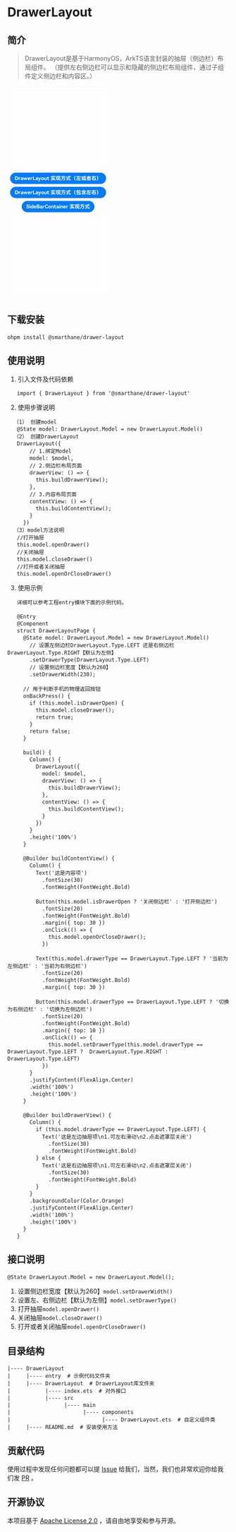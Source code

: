 # DrawerLayout

## 简介
> DrawerLayout是基于HarmonyOS，ArkTS语言封装的抽屉（侧边栏）布局组件。
> （提供左右侧边栏可以显示和隐藏的侧边栏布局组件，通过子组件定义侧边栏和内容区。）
> 
![operation.gif](screenshots/operation2.gif)

## 下载安装
```shell
ohpm install @smarthane/drawer-layout  
```
## 使用说明
1. 引入文件及代码依赖
 ```
    import { DrawerLayout } from '@smarthane/drawer-layout'
 ```
2. 使用步骤说明
 ```
   （1） 创建model
    @State model: DrawerLayout.Model = new DrawerLayout.Model()
   （2） 创建DrawerLayout
    DrawerLayout({
        // 1.绑定Model
        model: $model,
        // 2.侧边栏布局页面
        drawerView: () => {
          this.buildDrawerView();
        },
        // 3.内容布局页面
        contentView: () => {
          this.buildContentView();
        }
      })
   （3）model方法说明 
    //打开抽屉
    this.model.openDrawer()
    //关闭抽屉
    this.model.closeDrawer()
    //打开或者关闭抽屉
    this.model.openOrCloseDrawer()
 ```
3. 使用示例
 ```
    详细可以参考工程entry模块下面的示例代码。

    @Entry
    @Component
    struct DrawerLayoutPage {
      @State model: DrawerLayout.Model = new DrawerLayout.Model()
        // 设置左侧边栏DrawerLayout.Type.LEFT 还是右侧边栏DrawerLayout.Type.RIGHT【默认为左侧】
        .setDrawerType(DrawerLayout.Type.LEFT)
        // 设置侧边栏宽度【默认为260】
        .setDrawerWidth(230);
    
      // 用于判断手机的物理返回按钮
      onBackPress() {
        if (this.model.isDrawerOpen) {
          this.model.closeDrawer();
          return true;
        }
        return false;
      }
    
      build() {
        Column() {
          DrawerLayout({
            model: $model,
            drawerView: () => {
              this.buildDrawerView();
            },
            contentView: () => {
              this.buildContentView();
            }
          })
        }
        .height('100%')
      }
    
      @Builder buildContentView() {
        Column() {
          Text('这是内容项')
            .fontSize(30)
            .fontWeight(FontWeight.Bold)
    
          Button(this.model.isDrawerOpen ? '关闭侧边栏' : '打开侧边栏')
            .fontSize(20)
            .fontWeight(FontWeight.Bold)
            .margin({ top: 30 })
            .onClick(() => {
              this.model.openOrCloseDrawer();
            })
    
          Text(this.model.drawerType == DrawerLayout.Type.LEFT ? '当前为左侧边栏' : '当前为右侧边栏')
            .fontSize(20)
            .fontWeight(FontWeight.Bold)
            .margin({ top: 30 })
    
          Button(this.model.drawerType == DrawerLayout.Type.LEFT ? '切换为右侧边栏' : '切换为左侧边栏')
            .fontSize(20)
            .fontWeight(FontWeight.Bold)
            .margin({ top: 10 })
            .onClick(() => {
              this.model.setDrawerType(this.model.drawerType == DrawerLayout.Type.LEFT ?  DrawerLayout.Type.RIGHT : DrawerLayout.Type.LEFT)
            })
        }
        .justifyContent(FlexAlign.Center)
        .width('100%')
        .height('100%')
      }
    
      @Builder buildDrawerView() {
        Column() {
          if (this.model.drawerType == DrawerLayout.Type.LEFT) {
            Text('这是左边抽屉项\n1.可左右滑动\n2.点击遮罩层关闭')
              .fontSize(30)
              .fontWeight(FontWeight.Bold)
          } else {
            Text('这是右边抽屉项\n1.可左右滑动\n2.点击遮罩层关闭')
              .fontSize(30)
              .fontWeight(FontWeight.Bold)
          }
        }
        .backgroundColor(Color.Orange)
        .justifyContent(FlexAlign.Center)
        .width('100%')
        .height('100%')
      }
    }

 ```

## 接口说明
`@State DrawerLayout.Model = new DrawerLayout.Model();`
1. 设置侧边栏宽度【默认为260】`model.setDrawerWidth()`
2. 设置左、右侧边栏【默认为左侧】`model.setDrawerType()`
3. 打开抽屉`model.openDrawer()`
4. 关闭抽屉`model.closeDrawer()`
5. 打开或者关闭抽屉`model.openOrCloseDrawer()`

## 目录结构
````
|---- DrawerLayout
|     |---- entry  # 示例代码文件夹
|     |---- DrawerLayout  # DrawerLayout库文件夹
|           |---- index.ets  # 对外接口
|           |---- src
|                 |---- main
|                       |---- components
|                             |---- DrawerLayout.ets  # 自定义组件类
|     |---- README.md  # 安装使用方法                    
````

## 贡献代码
使用过程中发现任何问题都可以提 [Issue](https://gitee.com/smarthane/drawerlayout/issues) 给我们，当然，我们也非常欢迎你给我们发 [PR](https://gitee.com/openharmony-sig/material-dialogs/pulls) 。

## 开源协议
本项目基于 [ Apache License 2.0](https://gitee.com/smarthane/drawerlayout/blob/master/LICENSE) ，请自由地享受和参与开源。